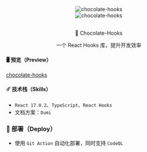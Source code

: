 <div align="center">
    <img alt="chocolate-hooks" style={{ width: 180, height: 180 }} src="https://blog-1253646934.cos.ap-beijing.myqcloud.com/qqtang.png" />
    <div >
      <img alt="chocolate-hooks" style={{ marginLeft: 10 }} src="https://img.shields.io/badge/%20%20%F0%9F%93%A6%F0%9F%9A%80-semantic--release-e10079.svg" />
    </div>
    <br />
    <p> <span role="img" aria-label="chocolateUi" >🍫</span> Chocolate-Hooks </p>
    <p> 一个 React Hooks 库，提升开发效率</p>
</div>

#### 🖥️ 预览（Preview）

[chocolate-hooks](https://chocolateui.github.io/chocolate-hooks/)

#### ☄️ 技术栈（Skills）

- `React 17.0.2`、`TypeScript`、`React Hooks`
- 文档方案：`Dumi`

### 🔨 部署（Deploy）

- 使用 `Git Action` 自动化部署，同时支持 `CodeQL`

